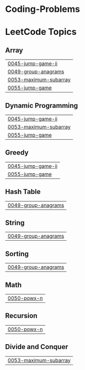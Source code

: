 # Coding-Problems
<!---LeetCode Topics Start-->
# LeetCode Topics
## Array
|  |
| ------- |
| [0045-jump-game-ii](https://github.com/Naveen1023/Coding-Problems/tree/master/0045-jump-game-ii) |
| [0049-group-anagrams](https://github.com/Naveen1023/Coding-Problems/tree/master/0049-group-anagrams) |
| [0053-maximum-subarray](https://github.com/Naveen1023/Coding-Problems/tree/master/0053-maximum-subarray) |
| [0055-jump-game](https://github.com/Naveen1023/Coding-Problems/tree/master/0055-jump-game) |
## Dynamic Programming
|  |
| ------- |
| [0045-jump-game-ii](https://github.com/Naveen1023/Coding-Problems/tree/master/0045-jump-game-ii) |
| [0053-maximum-subarray](https://github.com/Naveen1023/Coding-Problems/tree/master/0053-maximum-subarray) |
| [0055-jump-game](https://github.com/Naveen1023/Coding-Problems/tree/master/0055-jump-game) |
## Greedy
|  |
| ------- |
| [0045-jump-game-ii](https://github.com/Naveen1023/Coding-Problems/tree/master/0045-jump-game-ii) |
| [0055-jump-game](https://github.com/Naveen1023/Coding-Problems/tree/master/0055-jump-game) |
## Hash Table
|  |
| ------- |
| [0049-group-anagrams](https://github.com/Naveen1023/Coding-Problems/tree/master/0049-group-anagrams) |
## String
|  |
| ------- |
| [0049-group-anagrams](https://github.com/Naveen1023/Coding-Problems/tree/master/0049-group-anagrams) |
## Sorting
|  |
| ------- |
| [0049-group-anagrams](https://github.com/Naveen1023/Coding-Problems/tree/master/0049-group-anagrams) |
## Math
|  |
| ------- |
| [0050-powx-n](https://github.com/Naveen1023/Coding-Problems/tree/master/0050-powx-n) |
## Recursion
|  |
| ------- |
| [0050-powx-n](https://github.com/Naveen1023/Coding-Problems/tree/master/0050-powx-n) |
## Divide and Conquer
|  |
| ------- |
| [0053-maximum-subarray](https://github.com/Naveen1023/Coding-Problems/tree/master/0053-maximum-subarray) |
<!---LeetCode Topics End-->